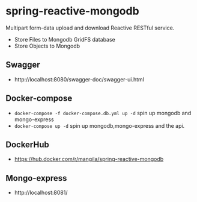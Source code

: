 # spring-reactive-mongodb

Multipart form-data upload and download Reactive RESTful service.

* Store Files to Mongodb GridFS database
* Store Objects to Mongodb

## Swagger

* http://localhost:8080/swagger-doc/swagger-ui.html

## Docker-compose

* ```docker-compose -f docker-compose.db.yml up -d``` spin up mongodb and mongo-express
* ``docker-compose up -d`` spin up mongodb,mongo-express and the api.

## DockerHub

* https://hub.docker.com/r/mangila/spring-reactive-mongodb

## Mongo-express

* http://localhost:8081/